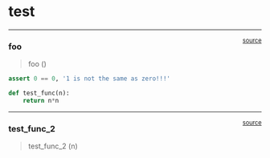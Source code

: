 # test


<!-- WARNING: THIS FILE WAS AUTOGENERATED! DO NOT EDIT! -->

------------------------------------------------------------------------

<a
href="https://github.com/alexrutherford/nbdev_sandbox/blob/main/nbdev_sandbox/test.py#L9"
target="_blank" style="float:right; font-size:smaller">source</a>

### foo

>  foo ()

``` python
assert 0 == 0, '1 is not the same as zero!!!'
```

``` python
def test_func(n):
    return n*n
```

------------------------------------------------------------------------

<a
href="https://github.com/alexrutherford/nbdev_sandbox/blob/main/nbdev_sandbox/test.py#L12"
target="_blank" style="float:right; font-size:smaller">source</a>

### test_func_2

>  test_func_2 (n)
